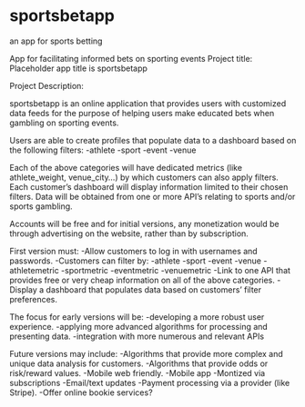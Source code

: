 # sportsbetapp
an app for sports betting

App for facilitating informed bets on sporting events Project title: Placeholder app title is sportsbetapp

Project Description:

sportsbetapp is an online application that provides users with customized data feeds for the purpose of helping users make educated bets when gambling on sporting events.

Users are able to create profiles that populate data to a dashboard based on the following filters: -athlete -sport -event -venue

Each of the above categories will have dedicated metrics (like athlete_weight, venue_city…) by which customers can also apply filters. Each customer’s dashboard will display information limited to their chosen filters. Data will be obtained from one or more API’s relating to sports and/or sports gambling.

Accounts will be free and for initial versions, any monetization would be through advertising on the website, rather than by subscription.

First version must: -Allow customers to log in with usernames and passwords. -Customers can filter by: -athlete -sport -event -venue -athletemetric -sportmetric -eventmetric -venuemetric -Link to one API that provides free or very cheap information on all of the above categories. -Display a dashboard that populates data based on customers’ filter preferences.

The focus for early versions will be: -developing a more robust user experience. -applying more advanced algorithms for processing and presenting data. -integration with more numerous and relevant APIs

Future versions may include: -Algorithms that provide more complex and unique data analysis for customers. -Algorithms that provide odds or risk/reward values. -Mobile web friendly. -Mobile app -Montized via subscriptions -Email/text updates -Payment processing via a provider (like Stripe). -Offer online bookie services?
